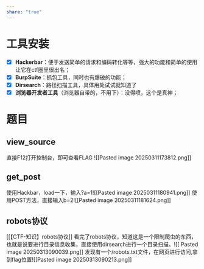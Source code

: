 ```yaml
---
share: "true"
---
```



# 工具安装
- [x] **Hackerbar**：便于发送简单的请求和编码转化等等，强大的功能和简单的使用让它在ctf圈里很出名；
- [x] **BurpSuite**：抓包工具，同时也有爆破的功能；
- [x] **Dirsearch**：路径扫描工具，具体用处试试就知道了
- [x] **浏览器开发者工具**（浏览器自带的，不用下）：没得喷，这个是真神；

# 题目
## **view_source**

直接F12打开控制台，即可查看FLAG
![[Pasted image 20250311173812.png]]
##  get_post

使用Hackbar，load一下，输入?a=1![[Pasted image 20250311180941.png]]
使用POST方法，直接输入b=2![[Pasted image 20250311181624.png]]
## robots协议
[[【CTF-知识】robots协议]]
看完了robots协议，知道这是一个限制爬虫的东西，也就是说要进行目录信息收集，直接使用dirsearch进行一个目录扫描。![[
Pasted image 20250313090039.png]]
发现有一个/robots.txt文件，在网页进行访问,拿到flag位置![[Pasted image 20250313090213.png]]


